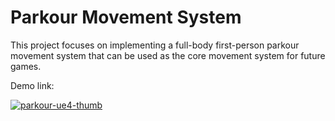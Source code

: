 # Parkour Movement System
 
This project focuses on implementing a full-body first-person parkour movement system that can be used as the core movement system for future games.

Demo link:

[![parkour-ue4-thumb](https://user-images.githubusercontent.com/36617987/156467454-2b071add-049e-40eb-8878-8d4a50bb14d7.jpg)](https://youtu.be/P8NoKycJ8CQ)
